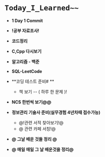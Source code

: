 # `Today_I_Learned~~`

- **1 Day 1 Commit**
- **!공부 자료조사!**
- **코드정리**
- **C,Cpp 다시보기**
- **알고리즘 - 백준**
- **SQL-LeetCode**
- **코딩 테스트 준비# **
  - 책 보기 -- ( 하루 한 문제 )!
- **NCS 한번씩 보기@@**
- **정보관리 기술사 준비(실무경험 4년차때 접수가능)**
  - @!관련 서적 찾아보기!@
  - @ 관련 카페 서칭!@
- **@ 그날 배운 것들 정리 @**

- **@ 매일 매일 그 날 배운것을 정리@**
